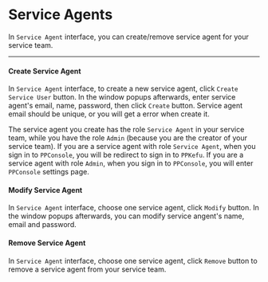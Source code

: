 # Service Agents

In `Service Agent` interface, you can create/remove service agent for your service team.

-------

#### Create Service Agent

In `Service Agent` interface, to create a new service agent, click `Create Service User` button. In the window popups afterwards, enter service agent's email, name, password, then click `Create` button. Service agent email should be unique, or you will get a error when create it.

The service agent you create has the role `Service Agent` in your service team, while you have the role `Admin` (because you are the creator of your service team). If you are a service agent with role `Service Agent`, when you sign in to `PPConsole`, you will be redirect to sign in to `PPKefu`. If you are a service agent with role `Admin`, when you sign in to `PPConsole`, you will enter `PPConsole` settings page.


#### Modify Service Agent

In `Service Agent` interface, choose one service agent, click `Modify` button. In the window popups afterwards, you can modify service angent's name, email and password.


#### Remove Service Agent

In `Service Agent` interface, choose one service agent, click `Remove` button to remove a service agent from your service team.
